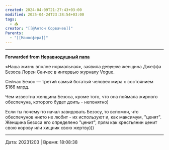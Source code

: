 ```yaml
---
created: 2024-04-09T21:27:43+03:00
modified: 2025-04-24T23:38:54+03:00
tags:
  - 📥
creator: "[[@Антон Сорвачев]]"
Parents:
  - "[[Маносфера]]"
---
```


***

**Forwarded from [Неравнодушный папа](https://t.me/MensConsult/2136)**

«Наша жизнь вполне нормальная», заявила ~~девушка~~ женщина Джеффа Безоса Лорен Санчес в интервью журналу Vogue.

Сейчас Безос — третий самый богатый человек мира с состоянием $166 млрд.

Чем известна женщина Безоса, кроме того, что она поймала жирного обеспечуна, которого будет доить - непонятно)

Если ты почему-то начал завидовать Безосу, то вспомни, что обеспечунов никто не любит - их используют и, как максимум, "ценят".
Женщина Безоса его определено "ценит", прям как крестьянин ценит свою корову или хищник свою жертву)))

---

Дата: 20231203 | Время: 18:08:38

